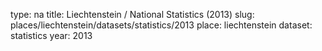 type: na
title: Liechtenstein / National Statistics (2013)
slug: places/liechtenstein/datasets/statistics/2013
place: liechtenstein
dataset: statistics
year: 2013
